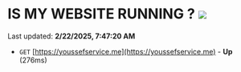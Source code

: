 # IS MY WEBSITE RUNNING ? [![](https://img.shields.io/static/v1?label=Sponsor&message=%E2%9D%A4&logo=GitHub&color=%23fe8e86)](https://github.com/sponsors/Youssef-Lehmam)

Last updated: **2/22/2025, 7:47:20 AM**

- `GET` [https://youssefservice.me](https://youssefservice.me) - **Up** (276ms)
